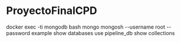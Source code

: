 # ProyectoFinalCPD


docker exec -ti mongodb bash
mongo
mongosh --username root --password example
show databases
use pipeline_db
show collections
